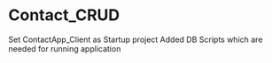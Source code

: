 # Contact_CRUD
Set ContactApp_Client as Startup project 
Added DB Scripts which are needed for running application
